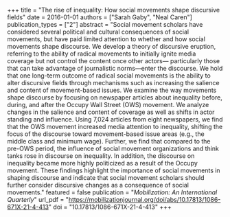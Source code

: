 +++
title = "The rise of inequality: How social movements shape discursive fields"
date = 2016-01-01
authors = ["Sarah Gaby", "Neal Caren"]
publication_types = ["2"]
abstract = "Social movement scholars have considered several political and cultural consequences of social movements, but have paid limited attention to whether and how social movements shape discourse. We develop a theory of discursive eruption, referring to the ability of radical movements to initially ignite media coverage but not control the content once other actors— particularly those that can take advantage of journalistic norms—enter the discourse. We hold that one long-term outcome of radical social movements is the ability to alter discursive fields through mechanisms such as increasing the salience and content of movement-based issues. We examine the way movements shape discourse by focusing on newspaper articles about inequality before, during, and after the Occupy Wall Street (OWS) movement. We analyze changes in the salience and content of coverage as well as shifts in actor standing and influence. Using 7,024 articles from eight newspapers, we find that the OWS movement increased media attention to inequality, shifting the focus of the discourse toward movement-based issue areas (e.g., the middle class and minimum wage). Further, we find that compared to the pre-OWS period, the influence of social movement organizations and think tanks rose in discourse on inequality. In addition, the discourse on inequality became more highly politicized as a result of the Occupy movement. These findings highlight the importance of social movements in shaping discourse and indicate that social movement scholars should further consider discursive changes as a consequence of social movements."
featured = false
publication = "*Mobilization: An International Quarterly*"
url_pdf = "https://mobilizationjournal.org/doi/abs/10.17813/1086-671X-21-4-413"
doi = "10.17813/1086-671X-21-4-413"
+++

